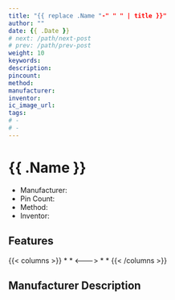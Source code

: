```yaml
---
title: "{{ replace .Name "-" " " | title }}"
author: ""
date: {{ .Date }}
# next: /path/next-post
# prev: /path/prev-post
weight: 10
keywords: 
description: 
pincount: 
method: 
manufacturer: 
inventor: 
ic_image_url: 
tags: 
# - 
# - 
---
```


# {{ .Name }}
* Manufacturer: 
* Pin Count: 
* Method: 
* Inventor:  

## Features
{{< columns >}}
*
*
<--->
*
*
{{< /columns >}}

## Manufacturer Description